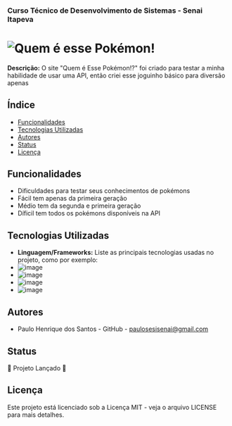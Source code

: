 ### Curso Técnico de Desenvolvimento de Sistemas - Senai Itapeva
# ![Quem é esse Pokémon!](https://github.com/user-attachments/assets/b34d7847-3a98-4ba5-8802-fe5a21d50314)
**Descrição:**
O site "Quem é Esse Pokémon!?" foi criado para testar a minha habilidade de usar uma API, então criei esse joguinho básico para diversão apenas
## Índice
* [Funcionalidades](#funcionalidades)
* [Tecnologias Utilizadas](#tecnologias-utilizadas)
* [Autores](#autores)
* [Status](#status)
* [Licença](#licença)
## Funcionalidades
 - Dificuldades para testar seus conhecimentos de pokémons
 - Fácil tem apenas da primeira geração
 - Médio tem da segunda e primeira geração
 - Díficil tem todos os pokémons disponíveis na API
## Tecnologias Utilizadas
- **Linguagem/Frameworks:**
 Liste as principais tecnologias usadas no projeto, como por exemplo:
 - ![image](https://img.shields.io/badge/Python-FFD43B?style=for-the-badge&logo=python&logoColor=blue)
 - ![image](https://img.shields.io/badge/HTML5-E34F26?style=for-the-badge&logo=html5&logoColor=white)
 - ![image](https://img.shields.io/badge/CSS3-1572B6?style=for-the-badge&logo=css3&logoColor=white)
 - ![image](https://img.shields.io/badge/Flask-000000?style=for-the-badge&logo=flask&logoColor=white)
## Autores
- Paulo Henrique dos Santos - GitHub - paulosesisenai@gmail.com
## Status
🚀 Projeto Lançado 🚀
## Licença
Este projeto está licenciado sob a Licença MIT - veja o arquivo LICENSE para mais detalhes.
